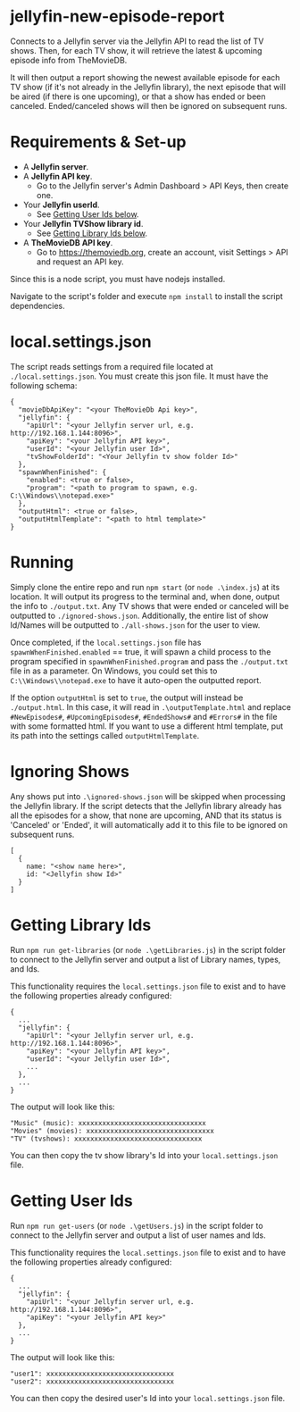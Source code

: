 # jellyfin-new-episode-report
Connects to a Jellyfin server via the Jellyfin API to read the list of TV shows. Then, for each TV show, it will retrieve the latest & upcoming episode info from TheMovieDB.

It will then output a report showing the newest available episode for each TV show (if it's not already in the Jellyfin library), the next episode that will be aired (if there is one upcoming), or that a show has ended or been canceled. Ended/canceled shows will then be ignored on subsequent runs.

# Requirements & Set-up
- A **Jellyfin server**.
- A **Jellyfin API key**.
  - Go to the Jellyfin server's Admin Dashboard > API Keys, then create one.
- Your **Jellyfin userId**.
  - See [Getting User Ids below](#getting-user-ids).
- Your **Jellyfin TVShow library id**.
  - See [Getting Library Ids below](#getting-library-ids).
- A **TheMovieDB API key**.
  - Go to https://themoviedb.org, create an account, visit Settings > API and request an API key.

Since this is a node script, you must have nodejs installed.

Navigate to the script's folder and execute `npm install` to install the script dependencies.

# local.settings.json
The script reads settings from a required file located at `./local.settings.json`. You must create this json file. It must have the following schema:

```
{
  "movieDbApiKey": "<your TheMovieDb Api key>",
  "jellyfin": {
    "apiUrl": "<your Jellyfin server url, e.g. http://192.168.1.144:8096>",
    "apiKey": "<your Jellyfin API key>",
    "userId": "<your Jellyfin user Id>",
    "tvShowFolderId": "<Your Jellyfin tv show folder Id>"
  },
  "spawnWhenFinished": {
    "enabled": <true or false>,
    "program": "<path to program to spawn, e.g. C:\\Windows\\notepad.exe>"
  },
  "outputHtml": <true or false>,
  "outputHtmlTemplate": "<path to html template>"
}
```

# Running
Simply clone the entire repo and run `npm start` (or `node .\index.js`) at its location. It will output its progress to the terminal and, when done, output the info to `./output.txt`. Any TV shows that were ended or canceled will be outputted to `./ignored-shows.json`. Additionally, the entire list of show Id/Names will be outputted to `./all-shows.json` for the user to view.

Once completed, if the `local.settings.json` file has `spawnWhenFinished.enabled` == true, it will spawn a child process to the program specified in `spawnWhenFinished.program` and pass the `./output.txt` file in as a parameter. On Windows, you could set this to `C:\\Windows\\notepad.exe` to have it auto-open the outputted report.

If the option `outputHtml` is set to `true`, the output will instead be `./output.html`. In this case, it will read in `.\outputTemplate.html` and replace `#NewEpisodes#`, `#UpcomingEpisodes#`, `#EndedShows#` and `#Errors#` in the file with some formatted html. If you want to use a different html template, put its path into the settings called `outputHtmlTemplate`.

# Ignoring Shows
Any shows put into `.\ignored-shows.json` will be skipped when processing the Jellyfin library. If the script detects that the Jellyfin library already has all the episodes for a show, that none are upcoming, AND that its status is 'Canceled' or 'Ended', it will automatically add it to this file to be ignored on subsequent runs.

```
[
  {
    name: "<show name here>",
    id: "<Jellyfin show Id>"
  }
]
```

# Getting Library Ids
Run `npm run get-libraries` (or `node .\getLibraries.js`) in the script folder to connect to the Jellyfin server and output a list of Library names, types, and Ids.

This functionality requires the `local.settings.json` file to exist and to have the following properties already configured:

```
{
  ...
  "jellyfin": {
    "apiUrl": "<your Jellyfin server url, e.g. http://192.168.1.144:8096>",
    "apiKey": "<your Jellyfin API key>",
    "userId": "<your Jellyfin user Id>",
    ...
  },
  ...
}
```
The output will look like this:

```
"Music" (music): xxxxxxxxxxxxxxxxxxxxxxxxxxxxxxxx
"Movies" (movies): xxxxxxxxxxxxxxxxxxxxxxxxxxxxxxxx
"TV" (tvshows): xxxxxxxxxxxxxxxxxxxxxxxxxxxxxxxx
```

You can then copy the tv show library's Id into your `local.settings.json` file.

# Getting User Ids
Run `npm run get-users` (or `node .\getUsers.js`) in the script folder to connect to the Jellyfin server and output a list of user names and Ids.

This functionality requires the `local.settings.json` file to exist and to have the following properties already configured:

```
{
  ...
  "jellyfin": {
    "apiUrl": "<your Jellyfin server url, e.g. http://192.168.1.144:8096>",
    "apiKey": "<your Jellyfin API key>"
  },
  ...
}
```
The output will look like this:

```
"user1": xxxxxxxxxxxxxxxxxxxxxxxxxxxxxxxx
"user2": xxxxxxxxxxxxxxxxxxxxxxxxxxxxxxxx
```

You can then copy the desired user's Id into your `local.settings.json` file.